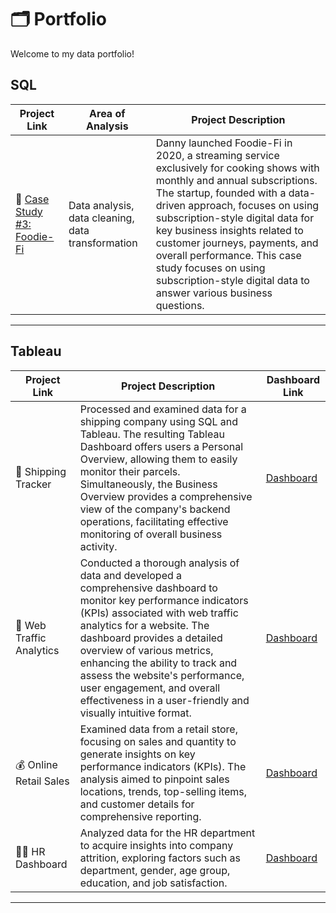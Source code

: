 # 🗂 Portfolio

Welcome to my data portfolio!

## SQL

| Project Link | Area of Analysis | Project Description | 
|---|---|---|
| 🥑 [Case Study #3: Foodie-Fi](https://github.com/isaccoarnaldi/Foodie-Fi/blob/main/README.md) | Data analysis, data cleaning, data transformation | Danny launched Foodie-Fi in 2020, a streaming service exclusively for cooking shows with monthly and annual subscriptions. The startup, founded with a data-driven approach, focuses on using subscription-style digital data for key business insights related to customer journeys, payments, and overall performance. This case study focuses on using subscription-style digital data to answer various business questions. |   

***

## Tableau

| Project Link | Project Description | Dashboard Link |
|---|---|---|
| 🚚 Shipping Tracker | Processed and examined data for a shipping company using SQL and Tableau. The resulting Tableau Dashboard offers users a Personal Overview, allowing them to easily monitor their parcels. Simultaneously, the Business Overview provides a comprehensive view of the company's backend operations, facilitating effective monitoring of overall business activity. | [Dashboard](https://public.tableau.com/app/profile/isacco.arnaldi/viz/ShippingTracker_17046976990700/BusinessTracker) |
| 📱 Web Traffic Analytics | Conducted a thorough analysis of data and developed a comprehensive dashboard to monitor key performance indicators (KPIs) associated with web traffic analytics for a website. The dashboard provides a detailed overview of various metrics, enhancing the ability to track and assess the website's performance, user engagement, and overall effectiveness in a user-friendly and visually intuitive format. | [Dashboard](https://public.tableau.com/app/profile/isacco.arnaldi/viz/WebTrafficAnalytics_17047809354790/Dashboard) |
| 💰 Online Retail Sales | Examined data from a retail store, focusing on sales and quantity to generate insights on key performance indicators (KPIs). The analysis aimed to pinpoint sales locations, trends, top-selling items, and customer details for comprehensive reporting. | [Dashboard](https://public.tableau.com/app/profile/isacco.arnaldi/viz/OnlineRetailDashboard_17033016395420/Sales) |
| 👨‍💻 HR Dashboard | Analyzed data for the HR department to acquire insights into company attrition, exploring factors such as department, gender, age group, education, and job satisfaction. | [Dashboard](https://public.tableau.com/app/profile/isacco.arnaldi/viz/HRDashboard_17044137059090/HRAnalytics) |

***
